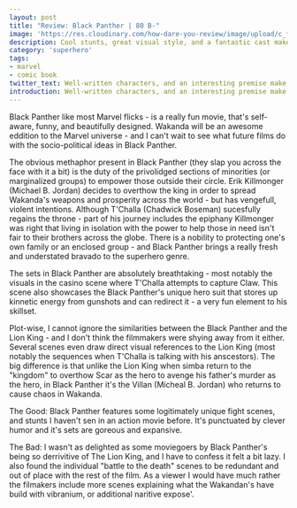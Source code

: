 ```yaml
---
layout: post
title: "Review: Black Panther | 80 B-"
image: 'https://res.cloudinary.com/how-dare-you-review/image/upload/c_fill,h_399,w_760/v1528693032/the-black-panther-film-marvel.jpg'
description: Cool stunts, great visual style, and a fantastic cast make Black Panther a lot of fun to watch. 
category: 'superhero'
tags: 
- marvel
- comic book
twitter_text: Well-written characters, and an interesting premise make it an entertaining watch despite some cheesiness.
introduction: Well-written characters, and an interesting premise make it an entertaining watch despite some cheesiness. 
---
```

Black Panther like most Marvel flicks - is a really fun movie, that's self-aware, funny, and beautifully designed. Wakanda will be an awesome eddition to the Marvel universe - and I can't wait to see what future films do with the socio-political ideas in Black Panther. 

The obvious methaphor present in Black Panther (they slap you across the face with it a bit) is the duty of the privolidged sections of minorities (or marginalized groups) to empower those outside their circle. Erik Killmonger (Michael B. Jordan) decides to overthow the king in order to spread Wakanda's weapons and prosperity across the world - but has vengefull, violent intentions. Although T'Challa (Chadwick Boseman) sucesfully regains the throne - part of his journey includes the epiphany Killmonger was right that living in isolation with the power to help those in need isn't fair to their brothers across the globe. There is a nobility to protecting one's own family or an enclosed group - and Black Panther brings a really fresh and understated bravado to the superhero genre.   

The sets in Black Panther are absolutely breathtaking - most notably the visuals in the casino scene where T'Challa attempts to capture Claw. This scene also showcases the Black Panther's unique hero suit that stores up kinnetic energy from gunshots and can redirect it - a very fun element to his skillset.

Plot-wise, I cannot ignore the similarities between the Black Panther and the Lion King - and I don't think the filmmakers were shying away from it either. Several scenes even draw direct visual references to the Lion King (most notably the sequences when T'Challa is talking with his anscestors). The big difference is that unlike the Lion King when simba return to the "kingdom" to overthow Scar as the hero to avenge his father's murder as the hero, in Black Panther it's the Villan (Micheal B. Jordan) who returns to cause chaos in Wakanda.

The Good: Black Panther features some logitimately unique fight scenes, and stunts I haven't sen in an action movie before. It's punctuated by clever humor and it's sets are goreous and expansive.

The Bad: I wasn't as delighted as some moviegoers by Black Panther's being so derrivitive of The Lion King, and I have to confess it felt a bit lazy. I also found the individual "battle to the death" scenes to be redundant and out of place with the rest of the film. As a viewer I would have much rather the filmakers include more scenes explaining what the Wakandan's have build with vibranium, or additional naritive expose'.